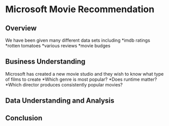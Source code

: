 # Microsoft Movie Recommendation
## Overview
We have been given many different data sets including
*imdb ratings
*rotten tomatoes
*various reviews
*movie budges
## Business Understanding
Microsoft has created a new movie studio and they wish to know what type of films to create
*Which genre is most popular?
*Does runtime matter?
*Which director produces consistently popular movies?
## Data Understanding and Analysis

## Conclusion

